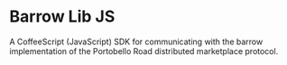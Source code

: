 # Barrow Lib JS

A CoffeeScript (JavaScript) SDK for communicating with the barrow implementation
of the Portobello Road distributed marketplace protocol.
